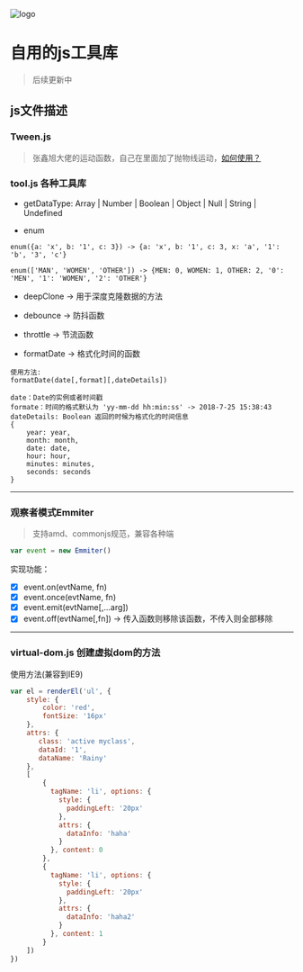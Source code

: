 ![logo](https://rainylengend.github.io/asset/img/icon.ico)

# 自用的js工具库

> 后续更新中

## js文件描述

### Tween.js

> 张鑫旭大佬的运动函数，自己在里面加了抛物线运动，[如何使用？](http://www.zhangxinxu.com/wordpress/?p=5828)

### tool.js 各种工具库

- getDataType: Array | Number | Boolean | Object | Null | String | Undefined

- enum

```
enum({a: 'x', b: '1', c: 3}) -> {a: 'x', b: '1', c: 3, x: 'a', '1': 'b', '3', 'c'}

enum(['MAN', 'WOMEN', 'OTHER']) -> {MEN: 0, WOMEN: 1, OTHER: 2, '0': 'MEN', '1': 'WOMEN', '2': 'OTHER'}
```

- deepClone -> 用于深度克隆数据的方法

- debounce -> 防抖函数

- throttle -> 节流函数

- formatDate -> 格式化时间的函数

```
使用方法: 
formatDate(date[,format][,dateDetails])

date：Date的实例或者时间戳
formate：时间的格式默认为 'yy-mm-dd hh:min:ss' -> 2018-7-25 15:38:43
dateDetails: Boolean 返回的时候为格式化的时间信息
{
    year: year,
    month: month,
    date: date,
    hour: hour,
    minutes: minutes,
    seconds: seconds
}

```


-----------------

### 观察者模式Emmiter
> 支持amd、commonjs规范，兼容各种端

```javascript
var event = new Emmiter()
```

实现功能：

- [x] event.on(evtName, fn)
- [x] event.once(evtName, fn)
- [x] event.emit(evtName[,...arg])
- [x] event.off(evtName[,fn]) -> 传入函数则移除该函数，不传入则全部移除

-----------------

### virtual-dom.js 创建虚拟dom的方法

使用方法(兼容到IE9)

```javascript
var el = renderEl('ul', {
    style: {
        color: 'red',
        fontSize: '16px'
    },
    attrs: {
       class: 'active myclass',
       dataId: '1',
       dataName: 'Rainy'
    },
    [
        {
          tagName: 'li', options: {
            style: {
              paddingLeft: '20px'
            },
            attrs: {
              dataInfo: 'haha'
            }
          }, content: 0
        },
        {
          tagName: 'li', options: {
            style: {
              paddingLeft: '20px'
            },
            attrs: {
              dataInfo: 'haha2'
            }
          }, content: 1
        }
    ])
})
```
